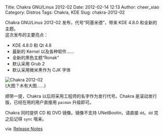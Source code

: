 Title: Chakra GNU/Linux 2012-02
Date: 2012-02-14 12:13
Author: cheer_xiao
Category: Distros
Tags: Chakra, KDE
Slug: chakra-2012-02

Chakra GNU/Linux 2012-02 发布，代号“阿基米德”，带来 KDE 4.8.0
和全新的主题。  
这次发布的主要亮点：

* KDE 4.8.0 和 Qt 4.8  
* 最新的 Kernel 以及各种软件……  
* 全新的黑色主题“Ronak”  
* 默认采用 Grub 2  
* 默认采用微米黑作为 CJK 字体

![Chakra
2012-02](http://chakra.sourceforge.net/img/news/archimedes.png)  
(大图？木有大图……)

顺带一提，Chakra 以后将采用工程师的名字作为发行代号。Chakra
是滚动发行版，已经在用的用户直接用 `pacman` 升级即可。

Chakra 同时提供 CD 和 DVD 镜像。镜像不支持 UNetBootin，请直接
`dd`。`dd` 完之后记得 `sync` 哦亲。

via: [Release
Notes](http://chakra.sourceforge.net/news/index.php?/archives/38-Chakra-2012-02-12-Archimedes-ISO-released.html)
